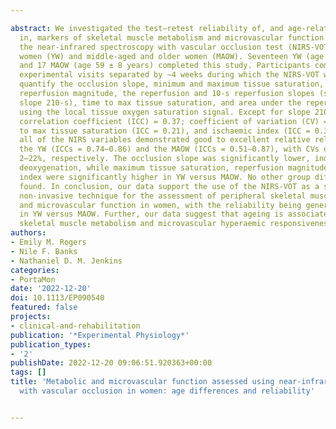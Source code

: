 ---
abstract: We investigated the test–retest reliability of, and age-related differences
  in, markers of skeletal muscle metabolism and microvascular function derived from
  the near-infrared spectroscopy with vascular occlusion test (NIRS-VOT) in younger
  women (YW) and middle-aged and older women (MAOW). Seventeen YW (age 23 ± 4 years)
  and 17 MAOW (age 59 ± 8 years) completed this study. Participants completed identical
  experimental visits separated by ∼4 weeks during which the NIRS-VOT was used to
  quantify the occlusion slope, minimum and maximum tissue saturation, ischaemic index,
  reperfusion magnitude, the reperfusion and 10-s reperfusion slopes (slope 2 and
  slope 210-s), time to max tissue saturation, and area under the reperfusion curve
  using the local tissue oxygen saturation signal. Except for slope 210-s (intraclass
  correlation coefficient (ICC) = 0.37; coefficient of variation (CV) = 31%), time
  to max tissue saturation (ICC = 0.21), and ischaemic index (ICC = 0.37) for MAOW,
  all of the NIRS variables demonstrated good to excellent relative reliability for
  the YW (ICCs = 0.74–0.86) and the MAOW (ICCs = 0.51–0.87), with CVs of 2–21% and
  2–22%, respectively. The occlusion slope was significantly lower, indicating accelerated
  deoxygenation, while maximum tissue saturation, reperfusion magnitude, and ischaemic
  index were significantly higher in YW versus MAOW. No other group differences were
  found. In conclusion, our data support the use of the NIRS-VOT as a simple, reliable,
  non-invasive technique for the assessment of peripheral skeletal muscle metabolism
  and microvascular function in women, with the reliability being generally greater
  in YW versus MAOW. Further, our data suggest that ageing is associated with lower
  skeletal muscle metabolism and microvascular hyperaemic responsiveness in women.
authors:
- Emily M. Rogers
- Nile F. Banks
- Nathaniel D. M. Jenkins
categories:
- PortaMon
date: '2022-12-20'
doi: 10.1113/EP090540
featured: false
projects:
- clinical-and-rehabilitation
publication: '*Experimental Physiology*'
publication_types:
- '2'
publishDate: 2022-12-20 09:06:51.920363+00:00
tags: []
title: 'Metabolic and microvascular function assessed using near‐infrared spectroscopy
  with vascular occlusion in women: age differences and reliability'

---
